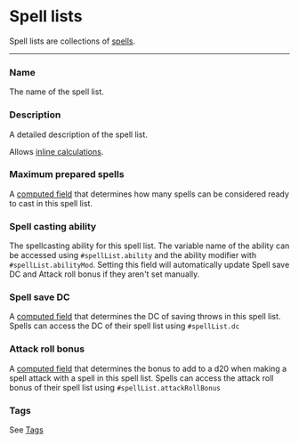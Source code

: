 # Spell lists

Spell lists are collections of [spells](/docs/property/spell).

---

### Name

The name of the spell list.

### Description

A detailed description of the spell list.

Allows [inline calculations](/docs/inline-calculations).

### Maximum prepared spells

A [computed field](/docs/computed-fields) that determines how many spells can be considered ready to cast in this spell list.

### Spell casting ability

The spellcasting ability for this spell list. The variable name of the ability can be accessed using `#spellList.ability` and the ability modifier with `#spellList.abilityMod`. Setting this field will automatically update Spell save DC and Attack roll bonus if they aren't set manually.

### Spell save DC

A [computed field](/docs/computed-fields) that determines the DC of saving throws in this spell list. Spells can access the DC of their spell list using `#spellList.dc`

### Attack roll bonus

A [computed field](/docs/computed-fields) that determines the bonus to add to a d20 when making a spell attack with a spell in this spell list. Spells can access the attack roll bonus of their spell list using `#spellList.attackRollBonus`

### Tags

See [Tags](/docs/tags)

